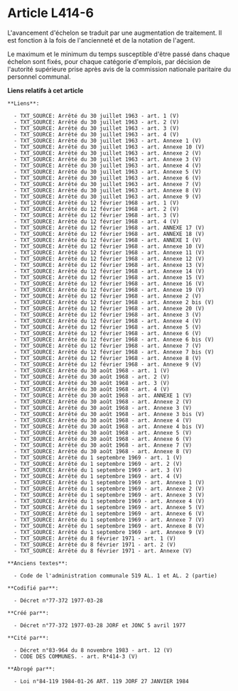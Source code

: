 # Article L414-6

L'avancement d'échelon se traduit par une augmentation de traitement. Il est fonction à la fois de l'ancienneté et de la
notation de l'agent.

Le maximum et le minimum du temps susceptible d'être passé dans chaque échelon sont fixés, pour chaque catégorie d'emplois,
par décision de l'autorité supérieure prise après avis de la commission nationale paritaire du personnel communal.

**Liens relatifs à cet article**

	**Liens**:

	  - TXT_SOURCE: Arrêté du 30 juillet 1963 - art. 1 (V)
	  - TXT_SOURCE: Arrêté du 30 juillet 1963 - art. 2 (V)
	  - TXT_SOURCE: Arrêté du 30 juillet 1963 - art. 3 (V)
	  - TXT_SOURCE: Arrêté du 30 juillet 1963 - art. 4 (V)
	  - TXT_SOURCE: Arrêté du 30 juillet 1963 - art. Annexe 1 (V)
	  - TXT_SOURCE: Arrêté du 30 juillet 1963 - art. Annexe 10 (V)
	  - TXT_SOURCE: Arrêté du 30 juillet 1963 - art. Annexe 2 (V)
	  - TXT_SOURCE: Arrêté du 30 juillet 1963 - art. Annexe 3 (V)
	  - TXT_SOURCE: Arrêté du 30 juillet 1963 - art. Annexe 4 (V)
	  - TXT_SOURCE: Arrêté du 30 juillet 1963 - art. Annexe 5 (V)
	  - TXT_SOURCE: Arrêté du 30 juillet 1963 - art. Annexe 6 (V)
	  - TXT_SOURCE: Arrêté du 30 juillet 1963 - art. Annexe 7 (V)
	  - TXT_SOURCE: Arrêté du 30 juillet 1963 - art. Annexe 8 (V)
	  - TXT_SOURCE: Arrêté du 30 juillet 1963 - art. Annexe 9 (V)
	  - TXT_SOURCE: Arrêté du 12 février 1968 - art. 1 (V)
	  - TXT_SOURCE: Arrêté du 12 février 1968 - art. 2 (V)
	  - TXT_SOURCE: Arrêté du 12 février 1968 - art. 3 (V)
	  - TXT_SOURCE: Arrêté du 12 février 1968 - art. 4 (V)
	  - TXT_SOURCE: Arrêté du 12 février 1968 - art. ANNEXE 17 (V)
	  - TXT_SOURCE: Arrêté du 12 février 1968 - art. ANNEXE 18 (V)
	  - TXT_SOURCE: Arrêté du 12 février 1968 - art. ANNEXE I (V)
	  - TXT_SOURCE: Arrêté du 12 février 1968 - art. Annexe 10 (V)
	  - TXT_SOURCE: Arrêté du 12 février 1968 - art. Annexe 11 (V)
	  - TXT_SOURCE: Arrêté du 12 février 1968 - art. Annexe 12 (V)
	  - TXT_SOURCE: Arrêté du 12 février 1968 - art. Annexe 13 (V)
	  - TXT_SOURCE: Arrêté du 12 février 1968 - art. Annexe 14 (V)
	  - TXT_SOURCE: Arrêté du 12 février 1968 - art. Annexe 15 (V)
	  - TXT_SOURCE: Arrêté du 12 février 1968 - art. Annexe 16 (V)
	  - TXT_SOURCE: Arrêté du 12 février 1968 - art. Annexe 19 (V)
	  - TXT_SOURCE: Arrêté du 12 février 1968 - art. Annexe 2 (V)
	  - TXT_SOURCE: Arrêté du 12 février 1968 - art. Annexe 2 bis (V)
	  - TXT_SOURCE: Arrêté du 12 février 1968 - art. Annexe 20 (V)
	  - TXT_SOURCE: Arrêté du 12 février 1968 - art. Annexe 3 (V)
	  - TXT_SOURCE: Arrêté du 12 février 1968 - art. Annexe 4 (V)
	  - TXT_SOURCE: Arrêté du 12 février 1968 - art. Annexe 5 (V)
	  - TXT_SOURCE: Arrêté du 12 février 1968 - art. Annexe 6 (V)
	  - TXT_SOURCE: Arrêté du 12 février 1968 - art. Annexe 6 bis (V)
	  - TXT_SOURCE: Arrêté du 12 février 1968 - art. Annexe 7 (V)
	  - TXT_SOURCE: Arrêté du 12 février 1968 - art. Annexe 7 bis (V)
	  - TXT_SOURCE: Arrêté du 12 février 1968 - art. Annexe 8 (V)
	  - TXT_SOURCE: Arrêté du 12 février 1968 - art. Annexe 9 (V)
	  - TXT_SOURCE: Arrêté du 30 août 1968 - art. 1 (V)
	  - TXT_SOURCE: Arrêté du 30 août 1968 - art. 2 (V)
	  - TXT_SOURCE: Arrêté du 30 août 1968 - art. 3 (V)
	  - TXT_SOURCE: Arrêté du 30 août 1968 - art. 4 (V)
	  - TXT_SOURCE: Arrêté du 30 août 1968 - art. ANNEXE 1 (V)
	  - TXT_SOURCE: Arrêté du 30 août 1968 - art. Annexe 2 (V)
	  - TXT_SOURCE: Arrêté du 30 août 1968 - art. Annexe 3 (V)
	  - TXT_SOURCE: Arrêté du 30 août 1968 - art. Annexe 3 bis (V)
	  - TXT_SOURCE: Arrêté du 30 août 1968 - art. Annexe 4 (V)
	  - TXT_SOURCE: Arrêté du 30 août 1968 - art. Annexe 4 bis (V)
	  - TXT_SOURCE: Arrêté du 30 août 1968 - art. Annexe 5 (V)
	  - TXT_SOURCE: Arrêté du 30 août 1968 - art. Annexe 6 (V)
	  - TXT_SOURCE: Arrêté du 30 août 1968 - art. Annexe 7 (V)
	  - TXT_SOURCE: Arrêté du 30 août 1968 - art. Annexe 8 (V)
	  - TXT_SOURCE: Arrêté du 1 septembre 1969 - art. 1 (V)
	  - TXT_SOURCE: Arrêté du 1 septembre 1969 - art. 2 (V)
	  - TXT_SOURCE: Arrêté du 1 septembre 1969 - art. 3 (V)
	  - TXT_SOURCE: Arrêté du 1 septembre 1969 - art. 4 (V)
	  - TXT_SOURCE: Arrêté du 1 septembre 1969 - art. Annexe 1 (V)
	  - TXT_SOURCE: Arrêté du 1 septembre 1969 - art. Annexe 2 (V)
	  - TXT_SOURCE: Arrêté du 1 septembre 1969 - art. Annexe 3 (V)
	  - TXT_SOURCE: Arrêté du 1 septembre 1969 - art. Annexe 4 (V)
	  - TXT_SOURCE: Arrêté du 1 septembre 1969 - art. Annexe 5 (V)
	  - TXT_SOURCE: Arrêté du 1 septembre 1969 - art. Annexe 6 (V)
	  - TXT_SOURCE: Arrêté du 1 septembre 1969 - art. Annexe 7 (V)
	  - TXT_SOURCE: Arrêté du 1 septembre 1969 - art. Annexe 8 (V)
	  - TXT_SOURCE: Arrêté du 1 septembre 1969 - art. Annexe 9 (V)
	  - TXT_SOURCE: Arrêté du 8 février 1971 - art. 1 (V)
	  - TXT_SOURCE: Arrêté du 8 février 1971 - art. 2 (V)
	  - TXT_SOURCE: Arrêté du 8 février 1971 - art. Annexe (V)

	**Anciens textes**:

	  - Code de l'administration communale 519 AL. 1 et AL. 2 (partie)

	**Codifié par**:

	  - Décret n°77-372 1977-03-28

	**Créé par**:

	  - Décret n°77-372 1977-03-28 JORF et JONC 5 avril 1977

	**Cité par**:

	  - Décret n°83-964 du 8 novembre 1983 - art. 12 (V)
	  - CODE DES COMMUNES. - art. R*414-3 (V)

	**Abrogé par**:

	  - Loi n°84-119 1984-01-26 ART. 119 JORF 27 JANVIER 1984
